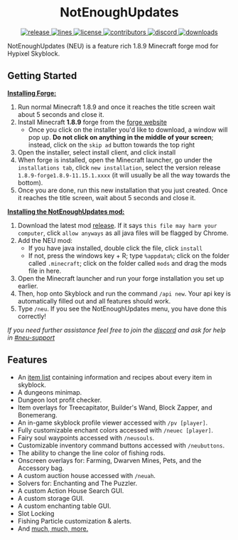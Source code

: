 <!-- markdownlint-disable-file MD033 -->
<h1 align="center"> NotEnoughUpdates </h1>

<p align="center">
    <!-- release -->
    <a href="https://github.com/Moulberry/NotEnoughUpdates-REPO/releases/latest" target="_blank">
        <img src="https://img.shields.io/github/v/release/Moulberry/NotEnoughUpdates-REPO?color=informational&include_prereleases&label=release&logo=github&logoColor=white" alt="release">
    </a>
    <!-- downloads -->
    <!-- <a href="https://github.com/Moulberry/NotEnoughUpdates/releases" target="_blank">
        <img src="https://img.shields.io/github/downloads/Moulberry/NotEnoughUpdates/total?logo=GitHub&color=informational" alt="downloads">
    </a> -->
    <!-- lines -->
    <a href="https://github.com/Moulberry/NotEnoughUpdates/graphs/code-frequency" target="_blank">
        <img src="https://img.shields.io/tokei/lines/github/Moulberry/NotEnoughUpdates?label=lines&color=informational&logo=GitHub" alt="lines">
    </a>
    <!-- license -->
    <a href="https://github.com/Moulberry/NotEnoughUpdates/blob/master/LICENSE" target="_blank">
        <img src="https://img.shields.io/badge/license-CC%20BY--NC%203.0-informational" alt="license">
    </a>
    <!-- contributors -->
    <a href="https://github.com/Moulberry/NotEnoughUpdates/graphs/contributors" target="_blank">
        <img src="https://img.shields.io/github/contributors/Moulberry/NotEnoughUpdates?color=informational&logo=GitHub" alt="contributors">
    </a>
    <!-- discord -->
    <a href="https://discord.gg/moulberry" target="_blank">
        <img src="https://img.shields.io/discord/516977525906341928?label=discord&color=informational&logo=Discord&logoColor=FFFFFF" alt="discord">
    </a>
    <!-- downloads -->
    <a href="https://github.com/Moulberry/NotEnoughUpdates" target="_blank">
        <img src="https://img.shields.io/github/downloads/Moulberry/NotEnoughUpdates/total?label=downloads&color=informational&logo=GitHub" alt="downloads">
    </a>
</p>

NotEnoughUpdates (NEU) is a feature rich 1.8.9 Minecraft forge mod for Hypixel Skyblock.

## Getting Started

<u>**Installing Forge:**</u>

1. Run normal Minecraft 1.8.9 and once it reaches the title screen wait about 5 seconds and close it.
2. Install Minecraft **1.8.9** forge from the [forge website](http://files.minecraftforge.net/maven/net/minecraftforge/forge/index_1.8.9.html)
   - Once you click on the installer you'd like to download, a window will pop up. **Do not click on anything in the middle of your screen**; instead, click on the `skip ad` button towards the top right
3. Open the installer, select install client, and click install
4. When forge is installed, open the Minecraft launcher, go under the `installations tab`, click `new installation`, select the version release `1.8.9-forge1.8.9-11.15.1.xxxx` (it will usually be all the way towards the bottom).
5. Once you are done, run this new installation that you just created. Once it reaches the title screen, wait about 5 seconds and close it.

<u>**Installing the NotEnoughUpdates mod:**</u>

1. Download the latest mod [release](https://github.com/Moulberry/NotEnoughUpdates/releases). If it says `this file may harm your computer`, click `allow anyways` as all java files will be flagged by Chrome.
2. Add the NEU mod:
   - If you have java installed, double click the file, click `install`
   - If not, press the windows key + R; type `%appdata%`; click on the folder called `.minecraft`; click on the folder called `mods` and drag the mods file in here.
3. Open the Minecraft launcher and run your forge installation you set up earlier.
4. Then, hop onto Skyblock and run the command `/api new`. Your api key is automatically filled out and all features should work.
5. Type `/neu`. If you see the NotEnoughUpdates menu, you have done this correctly!

*If you need further assistance feel free to join the [discord](https://discord.gg/moulberry) and ask for help in [#neu-support](discord://discord.com/channels/516977525906341928/714332750156660756)*

## Features

- An [item list](https://github.com/Moulberry/NotEnoughUpdates-REPO) containing information and recipes about every item in skyblock.
- A dungeons minimap.
- Dungeon loot profit checker.
- Item overlays for Treecapitator, Builder's Wand, Block Zapper, and Bonemerang.
- An in-game skyblock profile viewer accessed with `/pv [player]`.
- Fully customizable enchant colors accessed with `/neuec [player]`.
- Fairy soul waypoints accessed with `/neusouls`.
- Customizable inventory command buttons accessed with `/neubuttons`.
- The ability to change the line color of fishing rods.
- Onscreen overlays for: Farming, Dwarven Mines, Pets, and the Accessory bag.
- A custom auction house accessed with `/neuah`.
- Solvers for: Enchanting and The Puzzler.
- A custom Action House Search GUI.
- A custom storage GUI.
- A custom enchanting table GUI.
- Slot Locking
- Fishing Particle customization & alerts.
- And [much, much, more.](https://gist.github.com/jani270/d33e249d40b0333b87ba5c5e70fca398)
